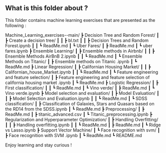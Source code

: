 ## What is this folder about ?
This folder contains machine learning exercises that are presented as the following :

Machine_Learning_exercises--main/
┣ Decision Tree and Random Forest/
┃ ┣ Create a decision tree/
┃ ┃ ┣ bl.txt
┃ ┃ ┣ Decision Trees and Random Forest.ipynb
┃ ┃ ┗ ReadMe.md
┃ ┗ Uber Fares/
┃   ┣ ReadMe.md
┃   ┗ uber fares.ipynb
┣ Ensemble Learning/
┃ ┣ Ensemble methods in Airbnb/
┃ ┃ ┣ Ensemble Methods AirBnB 2.ipynb
┃ ┃ ┗ ReadMe.md
┃ ┗ Ensemble Methods on Titanic/
┃   ┣ Ensemble methods on Titanic .ipynb
┃   ┗ ReadMe.md
┣ Linear Regression/
┃ ┣ Californian Housing Market/
┃ ┃ ┣ Californian_house_Market.ipynb
┃ ┃ ┗ ReadMe.md
┃ ┗ Feature engineering and feature selection/
┃   ┣ Feature engineering and feature selection of california housing market  .ipynb
┃   ┗ ReadMe.md
┣ Logistic Regression/
┃ ┣ First classification/
┃ ┃ ┗ ReadMe.md
┃ ┗ Vino verde/
┃   ┣ ReadMe.md
┃   ┗ Vino verde.ipynb
┣ Model selection and evaluation/
┃ ┣ Model Evaluation/
┃ ┃ ┣ Model Selection and Evaluation.ipynb
┃ ┃ ┗ ReadMe.md
┃ ┗ SDSS classification/
┃   ┣ Classification of Galaxies, Stars and Quasars based on the RD14 from the SDSS.ipynb
┃   ┗ ReadMe.md
┣ Preprocessing/
┃ ┣ ReadMe.md
┃ ┣ titanic_advanced.csv
┃ ┗ Titanic_preprocessing.ipynb
┣ Regularization and Hyperparameter Optimization/
┃ ┣ Handling Overfitting/
┃ ┃ ┣ Handling overfitting.ipynb
┃ ┃ ┗ ReadMe.md
┃ ┣ ReadMe.md
┃ ┗ Ridge vs Lasso.ipynb
┣ Support Vector Machine/
┃ ┗ Face recognition with svm/
┃   ┣ Face recognition with SVM .ipynb
┃   ┗ ReadMe.md
┗ README.md


Enjoy learning and stay curious !
